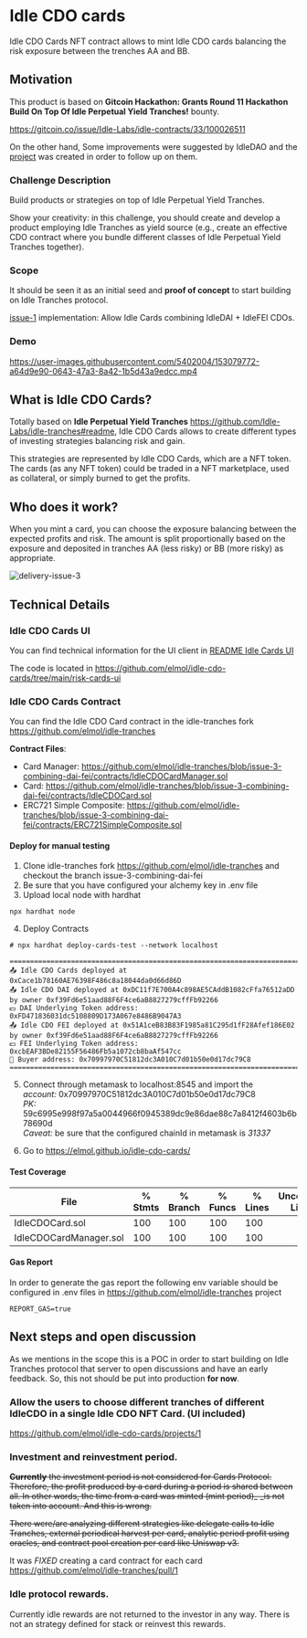 # Idle CDO cards
Idle CDO Cards NFT contract allows to mint Idle CDO cards balancing the risk exposure between the trenches AA and BB.

## Motivation

This product is based on  **Gitcoin Hackathon: Grants Round 11 Hackathon**
**Build On Top Of Idle Perpetual Yield Tranches!** bounty.

https://gitcoin.co/issue/Idle-Labs/idle-contracts/33/100026511


On the other hand, Some improvements were suggested by IdleDAO and the [project](https://github.com/elmol/idle-cdo-cards/projects/1) was created in order to follow up on them.

### Challenge Description
Build products or strategies on top of Idle Perpetual Yield Tranches.

Show your creativity: in this challenge, you should create and develop a product employing Idle Tranches as yield source (e.g., create an effective CDO contract where you bundle different classes of Idle Perpetual Yield Tranches together).

### Scope 

It should be seen it as an initial seed and **proof of concept** to start building on Idle Tranches protocol.

[issue-1](https://github.com/elmol/idle-cdo-cards/issues/3) implementation: Allow Idle Cards combining IdleDAI + IdleFEI CDOs.

### Demo

https://user-images.githubusercontent.com/5402004/153079772-a64d9e90-0643-47a3-8a42-1b5d43a9edcc.mp4

## What is Idle CDO Cards?

Totally based on **Idle Perpetual Yield Tranches** https://github.com/Idle-Labs/idle-tranches#readme, Idle CDO Cards allows to create different types of investing strategies balancing risk and gain.

This strategies are represented by Idle CDO Cards, which are a NFT token. The cards (as any NFT token) could be traded in a NFT marketplace, used as collateral, or simply burned to get the profits.

## Who does it work?

When you mint a card, you can choose the exposure balancing between the expected profits and risk. The amount is split proportionally based on the exposure and deposited in tranches AA (less risky) or BB (more risky) as appropriate.  

![delivery-issue-3](https://user-images.githubusercontent.com/5402004/153079888-16cadad7-1726-4739-bc34-1950dce5288c.png)


## Technical Details 

### Idle CDO Cards UI

You can find technical information for the UI client in [README Idle Cards UI](https://github.com/elmol/idle-cdo-cards/tree/main/risk-cards-ui#readme)

The code is located in https://github.com/elmol/idle-cdo-cards/tree/main/risk-cards-ui

### Idle CDO Cards Contract

You can find the Idle CDO Card contract in the idle-tranches fork https://github.com/elmol/idle-tranches

**Contract Files**: 
- Card Manager: https://github.com/elmol/idle-tranches/blob/issue-3-combining-dai-fei/contracts/IdleCDOCardManager.sol
- Card: https://github.com/elmol/idle-tranches/blob/issue-3-combining-dai-fei/contracts/IdleCDOCard.sol
- ERC721 Simple Composite: https://github.com/elmol/idle-tranches/blob/issue-3-combining-dai-fei/contracts/ERC721SimpleComposite.sol

#### Deploy for manual testing
1. Clone idle-tranches fork https://github.com/elmol/idle-tranches and checkout the branch issue-3-combining-dai-fei
2. Be sure that you have configured your alchemy key in .env file
3. Upload local node with hardhat

```
npx hardhat node
```

4. Deploy Contracts 
```
# npx hardhat deploy-cards-test --network localhost

================================================================================
📤 Idle CDO Cards deployed at 0xCace1b78160AE76398F486c8a18044da0d66d86D
📤 Idle CDO DAI deployed at 0xDC11f7E700A4c898AE5CAddB1082cFfa76512aDD by owner 0xf39Fd6e51aad88F6F4ce6aB8827279cffFb92266
💵 DAI Underlying Token address: 0xFD471836031dc5108809D173A067e8486B9047A3
📤 Idle CDO FEI deployed at 0x51A1ceB83B83F1985a81C295d1fF28Afef186E02 by owner 0xf39Fd6e51aad88F6F4ce6aB8827279cffFb92266
💵 FEI Underlying Token address: 0xcbEAF3BDe82155F56486Fb5a1072cb8baAf547cc
🔎 Buyer address: 0x70997970C51812dc3A010C7d01b50e0d17dc79C8
================================================================================
```

5. Connect through metamask to localhost:8545 and import the <br>
    _account:_ 0x70997970C51812dc3A010C7d01b50e0d17dc79C8 <br>
    _PK:_ 59c6995e998f97a5a0044966f0945389dc9e86dae88c7a8412f4603b6b78690d <br>
    *Caveat:* be sure that the configured chainId in metamask is *31337* <br>


6. Go to  https://elmol.github.io/idle-cdo-cards/



#### Test Coverage

File                               |  % Stmts | % Branch |  % Funcs |  % Lines |Uncovered Lines |
-----------------------------------|----------|----------|----------|----------|----------------|
  IdleCDOCard.sol                  |      100 |      100 |      100 |      100 |                |
  IdleCDOCardManager.sol           |      100 |      100 |      100 |      100 |                |

#### Gas Report
In order to generate the gas report the following env variable should be configured in .env files in https://github.com/elmol/idle-tranches project
```
REPORT_GAS=true
```

## Next steps and open discussion

As we mentions in the scope this is a POC in order to start building on  Idle Tranches protocol that server to open discussions and have an early feedback. So, this not should be put into production **for now**.   

### Allow the users to choose different tranches of different IdleCDO in a single Idle CDO NFT Card. (UI included)

https://github.com/elmol/idle-cdo-cards/projects/1

### Investment and reinvestment period. 
~~**Currently** the investment period is not considered for Cards Protocol. Therefore, the profit produced by a card during a period is shared between all. In other words, the time from a card was minted (mint period)_ _is not taken into account. And this is wrong.~~ 

~~There were/are analyzing different strategies like delegate calls to Idle Tranches, external periodical harvest per card, analytic period profit using oracles, and contract pool creation per card like Uniswap v3.~~

It was *FIXED* creating a card contract for each card https://github.com/elmol/idle-tranches/pull/1

### Idle protocol rewards.
Currently idle rewards are not returned to the investor in any way. There is not an strategy defined for stack or reinvest this rewards.

